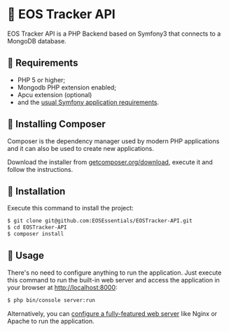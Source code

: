 💎 EOS Tracker API
========================

EOS Tracker API is a PHP Backend based on Symfony3 that connects to a MongoDB database.

📌 Requirements
------------

  * PHP 5 or higher;
  * Mongodb PHP extension enabled;
  * Apcu extension (optional)
  * and the [usual Symfony application requirements][1].
  
📌 Installing Composer
------------

Composer is the dependency manager used by modern PHP applications and it can also be used to create new applications.

Download the installer from [getcomposer.org/download](https://getcomposer.org/download/), execute it and follow the instructions.


📌 Installation
------------

Execute this command to install the project:

```bash
$ git clone git@github.com:EOSEssentials/EOSTracker-API.git
$ cd EOSTracker-API
$ composer install
```

📌 Usage
-----

There's no need to configure anything to run the application. Just execute this
command to run the built-in web server and access the application in your
browser at <http://localhost:8000>:

```bash
$ php bin/console server:run
```

Alternatively, you can [configure a fully-featured web server][2] like Nginx
or Apache to run the application.

[1]: https://symfony.com/doc/current/reference/requirements.html
[2]: https://symfony.com/doc/current/cookbook/configuration/web_server_configuration.html